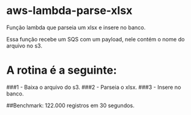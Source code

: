# aws-lambda-parse-xlsx
Função lambda que parseia um xlsx e insere no banco.


Essa função recebe um SQS com um payload, nele contém o nome do arquivo no s3.

# A rotina é a seguinte:

###1 - Baixa o arquivo do s3.
###2 - Parseia o xlsx.
###3 - Insere no banco.

##Benchmark: 122.000 registros em 30 segundos.
